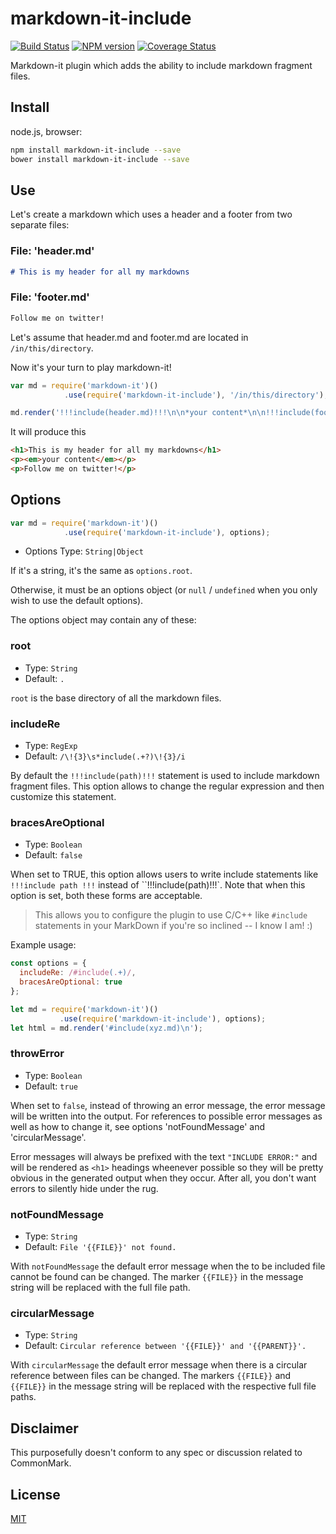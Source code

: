 # markdown-it-include

[![Build Status](https://img.shields.io/travis/GerHobbelt/markdown-it-include/master.svg?style=flat)](https://travis-ci.org/GerHobbelt/markdown-it-include)
[![NPM version](https://img.shields.io/npm/v/@gerhobbelt/markdown-it-include.svg?style=flat)](https://www.npmjs.org/package/@gerhobbelt/markdown-it-include)
[![Coverage Status](https://img.shields.io/coveralls/GerHobbelt/markdown-it-include/master.svg?style=flat)](https://coveralls.io/r/GerHobbelt/markdown-it-include?branch=master)

Markdown-it plugin which adds the ability to include markdown fragment files.

## Install

node.js, browser:

```bash
npm install markdown-it-include --save
bower install markdown-it-include --save
```

## Use

Let's create a markdown which uses a header and a footer from two separate files:

### File: '**header.md**'

```markdown
# This is my header for all my markdowns
```

### File: '**footer.md**'

```markdown
Follow me on twitter!
```

Let's assume that header.md and footer.md are located in `/in/this/directory`.

Now it's your turn to play markdown-it!

```js
var md = require('markdown-it')()
            .use(require('markdown-it-include'), '/in/this/directory');

md.render('!!!include(header.md)!!!\n\n*your content*\n\n!!!include(footer.md)!!!');
```

It will produce this

```html
<h1>This is my header for all my markdowns</h1>
<p><em>your content</em></p>
<p>Follow me on twitter!</p>
```

## Options

```js
var md = require('markdown-it')()
            .use(require('markdown-it-include'), options);
```

* Options Type: `String|Object`

If it's a string, it's the same as `options.root`.

Otherwise, it must be an options object (or `null` / `undefined` when you only wish to use the default options).

The options object may contain any of these:

### root

* Type: `String`
* Default: `.`

`root` is the base directory of all the markdown files.

### includeRe

* Type: `RegExp`
* Default: `/\!{3}\s*include(.+?)\!{3}/i`

By default the `!!!include(path)!!!` statement is used to include markdown fragment files. This option allows to change the regular expression and then customize this statement.

### bracesAreOptional

* Type: `Boolean`
* Default: `false`

When set to TRUE, this option allows users to write include statements like `!!!include path !!!` instead of ``!!!include(path)!!!`. Note that when this option is set, both these forms are acceptable.

> This allows you to configure the plugin to use C/C++ like `#include` statements in your MarkDown if you're so inclined -- I know I am! :)

Example usage:

```js
const options = {
  includeRe: /#include(.+)/,
  bracesAreOptional: true
};

let md = require('markdown-it')()
           .use(require('markdown-it-include'), options);
let html = md.render('#include(xyz.md)\n');
```

### throwError

* Type: `Boolean`
* Default: `true`

When set to `false`, instead of throwing an error message, the error message will be written into the output. For references to possible error messages as well as how to change it, see options 'notFoundMessage' and 'circularMessage'.

Error messages will always be prefixed with the text `"INCLUDE ERROR:"` and will be rendered as `<h1>` headings wheenever possible so they will be pretty obvious in the generated output when they occur. After all, you don't want errors to silently hide under the rug.

### notFoundMessage

* Type: `String`
* Default: `File '{{FILE}}' not found.`

With `notFoundMessage` the default error message when the to be included file cannot be found can be changed. The marker `{{FILE}}` in the message string will be replaced with the full file path.

### circularMessage

* Type: `String`
* Default: `Circular reference between '{{FILE}}' and '{{PARENT}}'.`

With `circularMessage` the default error message when there is a circular reference between files can be changed. The markers `{{FILE}}` and `{{FILE}}` in the message string will be replaced with the respective full file paths.


## Disclaimer

This purposefully doesn't conform to any spec or discussion related to CommonMark.

## License

[MIT](https://github.com/camelaissani/markdown-it-include/LICENSE)

